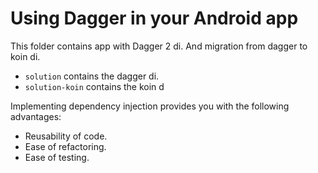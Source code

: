 # Using Dagger in your Android app

This folder contains app with Dagger 2 di. And migration from dagger to koin di. 

* `solution` contains the dagger di.
* `solution-koin` contains the koin d

Implementing dependency injection provides you with the following advantages:
* Reusability of code.
* Ease of refactoring.
* Ease of testing.
